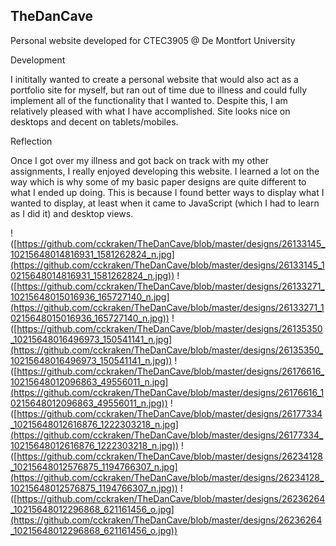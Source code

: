 ## TheDanCave

Personal website developed for CTEC3905 @ De Montfort University

Development

I inititally wanted to create a personal website that would also act 
as a portfolio site for myself, but ran out of time due to illness and 
could fully implement all of the functionality that I wanted to. Despite
 this, I am relatively pleased with what I have accomplished. Site looks
 nice on desktops and decent on tablets/mobiles.

Reflection

Once I got over my illness and got back on track with my other 
assignments, I really enjoyed developing this website. I learned a lot 
on the way which is why some of my basic paper designs are quite 
different to what I ended up doing. This is because I found better ways 
to display what I wanted to display, at least when it came to JavaScript
 (which I had to learn as I did it) and desktop views.

!([https://github.com/cckraken/TheDanCave/blob/master/designs/26133145_10215648014816931_1581262824_n.jpg](https://github.com/cckraken/TheDanCave/blob/master/designs/26133145_10215648014816931_1581262824_n.jpg))
!([https://github.com/cckraken/TheDanCave/blob/master/designs/26133271_10215648015016936_165727140_n.jpg](https://github.com/cckraken/TheDanCave/blob/master/designs/26133271_10215648015016936_165727140_n.jpg))
!([https://github.com/cckraken/TheDanCave/blob/master/designs/26135350_10215648016496973_150541141_n.jpg](https://github.com/cckraken/TheDanCave/blob/master/designs/26135350_10215648016496973_150541141_n.jpg))
!([https://github.com/cckraken/TheDanCave/blob/master/designs/26176616_10215648012096863_49556011_n.jpg](https://github.com/cckraken/TheDanCave/blob/master/designs/26176616_10215648012096863_49556011_n.jpg))
!([https://github.com/cckraken/TheDanCave/blob/master/designs/26177334_10215648012616876_1222303218_n.jpg](https://github.com/cckraken/TheDanCave/blob/master/designs/26177334_10215648012616876_1222303218_n.jpg))
!([https://github.com/cckraken/TheDanCave/blob/master/designs/26234128_10215648012576875_1194766307_n.jpg](https://github.com/cckraken/TheDanCave/blob/master/designs/26234128_10215648012576875_1194766307_n.jpg))
!([https://github.com/cckraken/TheDanCave/blob/master/designs/26236264_10215648012296868_621161456_o.jpg](https://github.com/cckraken/TheDanCave/blob/master/designs/26236264_10215648012296868_621161456_o.jpg))
